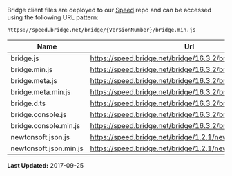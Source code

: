 Bridge client files are deployed to our [Speed](https://github.com/bridgedotnet/Speed/tree/master/bridge) repo and can be accessed using the following URL pattern:

```
https://speed.bridge.net/bridge/{VersionNumber}/bridge.min.js
```

Name | Url
---- | ----
bridge.js | https://speed.bridge.net/bridge/16.3.2/bridge.js
bridge.min.js | https://speed.bridge.net/bridge/16.3.2/bridge.min.js
bridge.meta.js | https://speed.bridge.net/bridge/16.3.2/bridge.meta.js
bridge.meta.min.js | https://speed.bridge.net/bridge/16.3.2/bridge.meta.min.js
bridge.d.ts | https://speed.bridge.net/bridge/16.3.2/bridge.d.ts
bridge.console.js | https://speed.bridge.net/bridge/16.3.2/bridge.console.js
bridge.console.min.js | https://speed.bridge.net/bridge/16.3.2/bridge.console.min.js
newtonsoft.json.js | https://speed.bridge.net/bridge/1.2.1/newtonsoft.json.js
newtonsoft.json.min.js | https://speed.bridge.net/bridge/1.2.1/newtonsoft.json.min.js

**Last Updated:** 2017-09-25
